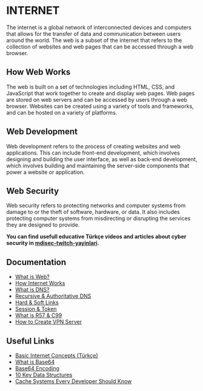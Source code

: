 # INTERNET

The internet is a global network of interconnected devices and computers that allows for the transfer of data and communication between users around the world. The web is a subset of the internet that refers to the collection of websites and web pages that can be accessed through a web browser.

## How Web Works

The web is built on a set of technologies including HTML, CSS, and JavaScript that work together to create and display web pages. Web pages are stored on web servers and can be accessed by users through a web browser. Websites can be created using a variety of tools and frameworks, and can be hosted on a variety of platforms.

## Web Development

Web development refers to the process of creating websites and web applications. This can include front-end development, which involves designing and building the user interface, as well as back-end development, which involves building and maintaining the server-side components that power a website or application.

## Web Security

Web security refers to protecting networks and computer systems from damage to or the theft of software, hardware, or data. It also includes protecting computer systems from misdirecting or disrupting the services they are designed to provide.

**You can find usefull educative Türkçe videos and articles about cyber security in [mdisec-twitch-yayinlari](https://github.com/mdisec/mdisec-twitch-yayinlari).**

## Documentation

- [What is Web?](./what.is.web.md)
- [How Internet Works](./how.internet.works.md)
- [What is DNS?](./dns.md)
- [Recursive & Authoritative DNS](./recursive.and.authoritative.dns.md)
- [Hard & Soft Links](./hard.and.soft.links.md)
- [Session & Token](./session.and.token.md)
- [What is R57 & C99](./r57.c99.md)
- [How to Create VPN Server](./create.vpn.md)

## Useful Links

- [Basic Internet Concepts (Türkçe)](https://learnreactui.dev/contents/temel-internet-kavramlari)
- [What is Base64](https://www.youtube.com/watch?v=8qkxeZmKmOY)
- [Base64 Encoding](https://www.youtube.com/watch?v=aUdKd0IFl34)
- [10 Key Data Structures](https://www.youtube.com/watch?v=ouipSd_5ivQ)
- [Cache Systems Every Developer Should Know](https://www.youtube.com/watch?v=dGAgxozNWFE)
